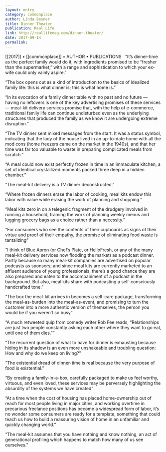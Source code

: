 ```yaml
---
layout: entry
category: commonplace
author: Linda Besner
title: Dinner Theater
publication: Real Life
link: http://reallifemag.com/dinner-theater/
date: 2017-09-14
permalink: 
---
```


[[2017]] • [[commonplace]] • AUTHOR • PUBLICATIONS 
 
“It’s dinner-time as the perfect family would do it, with ingredients promised to be “fresher than the supermarket,” with a range and sophistication to which your ex-wife could only vainly aspire.”

“The box opens out as a kind of introduction to the basics of idealized family life: this is what dinner is; this is what home is.”

“In its evocation of a family dinner table with no past and no future — having no leftovers is one of the key advertising promises of these services — meal-kit delivery services promise that, with the help of e-commerce, traditional family life can continue undisturbed even as the underlying structures that produced the family as we know it are undergoing extreme disruption.”

“The TV dinner sent mixed messages from the start. It was a status symbol, indicating that the lady of the house lived in an up-to-date home with all the mod cons (home freezers came on the market in the 1940s), and that her time was far too valuable to waste in preparing complicated meals from scratch.”

“A meal could now exist perfectly frozen in time in an immaculate kitchen, a set of identical crystallized moments packed three deep in a hidden chamber.”

“The meal-kit delivery is a TV dinner deconstructed.”

“Where frozen dinners erase the labor of cooking, meal kits endow this labor with value while erasing the work of planning and shopping.”

“Meal kits zero in on a telegenic fragment of the drudgery involved in running a household, framing the work of planning weekly menus and lugging grocery bags as a choice rather than a necessity.”

“For consumers who see the contents of their cupboards as signs of their virtue and proof of their empathy, the promise of eliminating food waste is tantalizing”

“I think of Blue Apron (or Chef’s Plate, or HelloFresh, or any of the many meal-kit delivery services now flooding the market) as a podcast dinner. Partly because so many meal-kit companies are advertised on popular podcasts as sponsors; and since meal kits are currently marketed to an affluent audience of young professionals, there’s a good chance they are also prepared and eaten to the accompaniment of a podcast in the background. But also, meal kits share with podcasting a self-consciously handcrafted tone.”

“The box the meal-kit arrives in becomes a self-care package, transforming the meal-as-burden into the meal-as-event, and promising to turn the customer into a more authentic version of themselves, the person you would be if you weren’t so busy”

“A much retweeted quip from comedy writer Rob Fee reads, “Relationships are just two people constantly asking each other where they want to go eat, until one of them dies.””

“The recurrent question of what to have for dinner is exhausting because hiding in its shadow is an even more unshakeable and troubling question: How and why do we keep on living?”

“The existential dread of dinner-time is real because the very purpose of food is existential.”

“By creating a family-in-a-box, carefully packaged to make us feel worthy, virtuous, and even loved, these services may be perversely highlighting the absurdity of the systems we have created”

“At a time when the cost of housing has placed home-ownership out of reach for most people living in major cities, and working overtime in precarious freelance positions has become a widespread form of labor, it’s no wonder some consumers are ready for a template, something that could teach us how to build a reassuring vision of home in an unfamiliar and quickly changing world.”

“The meal-kit assumes that you have nothing and know nothing, an act of generational profiling which happens to match how many of us see ourselves.”

